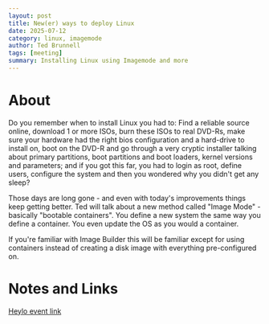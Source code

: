 ```yaml
---
layout: post
title: New(er) ways to deploy Linux
date: 2025-07-12
category: linux, imagemode
author: Ted Brunnell
tags: [meeting]
summary: Installing Linux using Imagemode and more
---
```

# About
Do you remember when to install Linux you had to: Find a reliable source online, download 1 or more ISOs, burn these ISOs to real DVD-Rs, make sure your hardware had the right bios configuration and a hard-drive to install on, boot on the DVD-R and go through a very cryptic installer talking about primary partitions, boot partitions and boot loaders, kernel versions and parameters; and if you got this far, you had to login as root, define users, configure the system and then you wondered why you didn't get any sleep?

Those days are long gone - and even with today's improvements things keep getting better. Ted will talk about a new method called "Image Mode" - basically "bootable containers". You define a new system the same way you define a container. You even update the OS as you would a container.

If you're familiar with Image Builder this will be familiar except for using containers instead of creating a disk image with everything pre-configured on.

# Notes and Links

[Heylo event link](https://link.heylo.co/X3rX)
